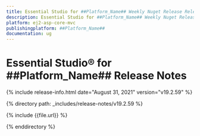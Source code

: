 ```yaml
---
title: Essential Studio for ##Platform_Name## Weekly Nuget Release Release Notes  
description: Essential Studio for ##Platform_Name## Weekly Nuget Release Release Notes  
platform: ej2-asp-core-mvc
publishingplatform: ##Platform_Name##
documentation: ug
---
```


# Essential Studio&reg; for  ##Platform_Name##  Release Notes  

{% include release-info.html date="August 31, 2021"   version="v19.2.59"  %} 

{% directory path: _includes/release-notes/v19.2.59 %}

{% include {{file.url}} %}

{% enddirectory %}
